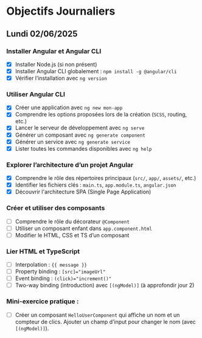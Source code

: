 # Objectifs Journaliers

## Lundi 02/06/2025

### Installer Angular et Angular CLI
  - [x] Installer Node.js (si non présent)
  - [x] Installer Angular CLI globalement : `npm install -g @angular/cli`
  - [x] Vérifier l’installation avec `ng version`

### Utiliser Angular CLI
  - [x] Créer une application avec `ng new mon-app`
  - [x] Comprendre les options proposées lors de la création (`SCSS`, routing, etc.)
  - [x] Lancer le serveur de développement avec `ng serve`
  - [x] Générer un composant avec `ng generate component`
  - [x] Générer un service avec `ng generate service`
  - [x] Lister toutes les commandes disponibles avec `ng help`

### Explorer l’architecture d’un projet Angular
  - [x] Comprendre le rôle des répertoires principaux (`src/`, `app/`, `assets/`, etc.)
  - [x] Identifier les fichiers clés : `main.ts`, `app.module.ts`, `angular.json`
  - [x] Découvrir l'architecture SPA (Single Page Application)

### Créer et utiliser des composants
  - [ ] Comprendre le rôle du décorateur `@Component`
  - [ ] Utiliser un composant enfant dans `app.component.html`
  - [ ] Modifier le HTML, CSS et TS d’un composant

### Lier HTML et TypeScript
  - [ ] Interpolation : `{{ message }}`
  - [ ] Property binding : `[src]="imageUrl"`
  - [ ] Event binding : `(click)="increment()"`
  - [ ] Two-way binding (introduction) avec `[(ngModel)]` (à approfondir jour 2)

### Mini-exercice pratique :
  - [ ] Créer un composant `HelloUserComponent` qui affiche un nom et un compteur de clics. Ajouter un champ d’input pour changer le nom (avec `[(ngModel)]`).